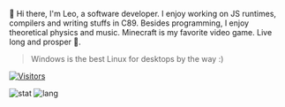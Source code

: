 👋 Hi there, I'm Leo, a software developer. I enjoy working on JS runtimes, compilers and writing stuffs in C89. Besides programming, I enjoy theoretical physics and music. Minecraft is my favorite video game. Live long and prosper 🖖.

> Windows is the best Linux for desktops by the way :)
> 

[![Visitors](https://api.visitorbadge.io/api/visitors?path=https%3A%2F%2Fgithub.com%2Fmivinci%2Fmivinci&label=visitors&countColor=%23263759&style=flat-square)](https://visitorbadge.io/status?path=https%3A%2F%2Fgithub.com%2Fmivinci%2Fmivinci)

![stat](https://github-readme-stats.vercel.app/api?username=Mivinci&show_icons=true&theme=github_dark&hide_title=true&hide_rank=true)
![lang](https://github-readme-stats.vercel.app/api/top-langs/?username=Mivinci&layout=compact&langs_count=6&hide=css,scss,html&theme=github_dark)


